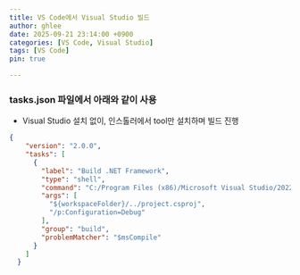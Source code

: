```yaml
---
title: VS Code에서 Visual Studio 빌드
author: ghlee
date: 2025-09-21 23:14:00 +0900
categories: [VS Code, Visual Studio]
tags: [VS Code]
pin: true

---
```


### tasks.json 파일에서 아래와 같이 사용

- Visual Studio 설치 없이, 인스톨러에서 tool만 설치하며 빌드 진행

```json
{
    "version": "2.0.0",
    "tasks": [
      {
        "label": "Build .NET Framework",
        "type": "shell",
        "command": "C:/Program Files (x86)/Microsoft Visual Studio/2022/BuildTools/MSBuild/Current/Bin/MSBuild.exe",
        "args": [
          "${workspaceFolder}/../project.csproj",
          "/p:Configuration=Debug"
        ],
        "group": "build",
        "problemMatcher": "$msCompile"
      }
    ]
  }
```
